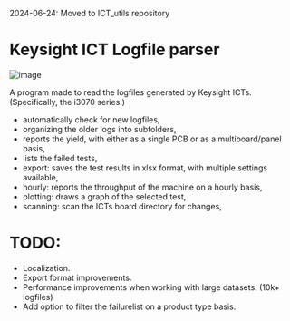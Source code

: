 2024-06-24: Moved to ICT_utils repository

# Keysight ICT Logfile parser

![image](https://github.com/Sha0S/ICT_log_parser/assets/155308506/e31b32ce-9de1-4a1f-b647-5d7dfd344661)


A program made to read the logfiles generated by Keysight ICTs. (Specifically, the i3070 series.)

- automatically check for new logfiles,
- organizing the older logs into subfolders,
- reports the yield, with either as a single PCB or as a multiboard/panel basis,
- lists the failed tests,
- export: saves the test results in xlsx format, with multiple settings available,
- hourly: reports the throughput of the machine on a hourly basis,
- plotting: draws a graph of the selected test,
- scanning: scan the ICTs board directory for changes,

# TODO:

- Localization. 
- Export format improvements.
- Performance improvements when working with large datasets. (10k+ logfiles)
- Add option to filter the failurelist on a product type basis.
